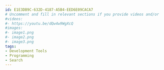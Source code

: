 ```yaml
---
id: E1E3DB9C-632D-4187-A5B4-EED6E09CACA7
# Uncomment and fill in relevant sections if you provide videos and/or images
#videos:
#- https://youtu.be/dQw4w9WgXcQ
#images:
#- image1.png
#- image2.png
#- image3.png
tags:
- Development Tools
- Programming
- Search
---
```

